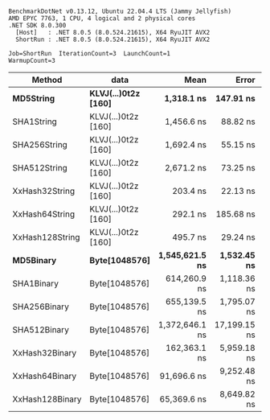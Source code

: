 ```

BenchmarkDotNet v0.13.12, Ubuntu 22.04.4 LTS (Jammy Jellyfish)
AMD EPYC 7763, 1 CPU, 4 logical and 2 physical cores
.NET SDK 8.0.300
  [Host]   : .NET 8.0.5 (8.0.524.21615), X64 RyuJIT AVX2
  ShortRun : .NET 8.0.5 (8.0.524.21615), X64 RyuJIT AVX2

Job=ShortRun  IterationCount=3  LaunchCount=1  
WarmupCount=3  

```
| Method          | data                | Mean           | Error        | StdDev    | Min            | Max            | Gen0   | Allocated |
|---------------- |-------------------- |---------------:|-------------:|----------:|---------------:|---------------:|-------:|----------:|
| **MD5String**       | **KLVJ(...)0t2z [160]** |     **1,318.1 ns** |    **147.91 ns** |   **8.11 ns** |     **1,312.3 ns** |     **1,327.4 ns** | **0.0134** |    **1128 B** |
| SHA1String      | KLVJ(...)0t2z [160] |     1,456.6 ns |     88.82 ns |   4.87 ns |     1,452.1 ns |     1,461.8 ns | 0.0153 |    1416 B |
| SHA256String    | KLVJ(...)0t2z [160] |     1,692.4 ns |     55.15 ns |   3.02 ns |     1,690.6 ns |     1,695.9 ns | 0.0210 |    1856 B |
| SHA512String    | KLVJ(...)0t2z [160] |     2,671.2 ns |     73.25 ns |   4.02 ns |     2,666.6 ns |     2,673.9 ns | 0.0381 |    3240 B |
| XxHash32String  | KLVJ(...)0t2z [160] |       203.4 ns |     22.13 ns |   1.21 ns |       202.2 ns |       204.6 ns | 0.0069 |     584 B |
| XxHash64String  | KLVJ(...)0t2z [160] |       292.1 ns |    185.68 ns |  10.18 ns |       285.6 ns |       303.8 ns | 0.0086 |     728 B |
| XxHash128String | KLVJ(...)0t2z [160] |       495.7 ns |     29.24 ns |   1.60 ns |       494.3 ns |       497.5 ns | 0.0134 |    1128 B |
| **MD5Binary**       | **Byte[1048576]**       | **1,545,621.5 ns** |  **1,532.45 ns** |  **84.00 ns** | **1,545,525.2 ns** | **1,545,679.3 ns** |      **-** |      **41 B** |
| SHA1Binary      | Byte[1048576]       |   614,260.9 ns |  1,118.36 ns |  61.30 ns |   614,191.3 ns |   614,306.6 ns |      - |      49 B |
| SHA256Binary    | Byte[1048576]       |   655,139.5 ns |  1,795.07 ns |  98.39 ns |   655,050.5 ns |   655,245.2 ns |      - |      57 B |
| SHA512Binary    | Byte[1048576]       | 1,372,646.1 ns | 17,199.15 ns | 942.74 ns | 1,372,015.0 ns | 1,373,729.8 ns |      - |      89 B |
| XxHash32Binary  | Byte[1048576]       |   162,363.1 ns |  5,959.18 ns | 326.64 ns |   162,145.5 ns |   162,738.7 ns |      - |      32 B |
| XxHash64Binary  | Byte[1048576]       |    91,696.6 ns |  9,252.48 ns | 507.16 ns |    91,371.3 ns |    92,281.0 ns |      - |      32 B |
| XxHash128Binary | Byte[1048576]       |    65,369.6 ns |  8,649.82 ns | 474.13 ns |    64,823.8 ns |    65,679.8 ns |      - |      40 B |
